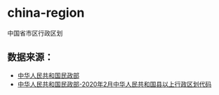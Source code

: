 # china-region
中国省市区行政区划

## 数据来源：
- [中华人民共和国民政部](http://www.mca.gov.cn/article/sj/xzqh/2020/)
- [中华人民共和国民政部-2020年2月中华人民共和国县以上行政区划代码](http://www.mca.gov.cn/article/sj/xzqh/2020/2020/202003301019.html)
